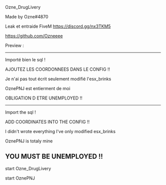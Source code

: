 Ozne_DrugLivery

Made by Ozne#4870

Leak et entraide FiveM https://discord.gg/nx3TKM5

https://github.com/Ozneeee

Preview :

------------------------------

Importé bien le sql !

AJOUTEZ LES COORDONNEES DANS LE CONFIG !!

Je n'ai pas tout écrit seulement modifié l'esx_brinks

OznePNJ est entierment de moi

OBLIGATION D ETRE UNEMPLOYED !!

------------------------------


Import the sql !

ADD COORDINATES INTO THE CONFIG !!

I didn't wrote everything I've only modified esx_brinks

OznePNJ is totaly mine

YOU MUST BE UNEMPLOYED !!
------------------------------

start Ozne_DrugLivery

start OznePNJ